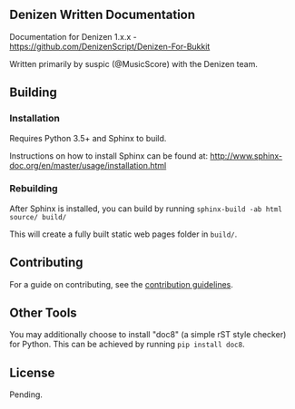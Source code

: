 Denizen Written Documentation
-----------------------------

Documentation for Denizen 1.x.x - https://github.com/DenizenScript/Denizen-For-Bukkit

Written primarily by suspic (@MusicScore) with the Denizen team.

## Building

### Installation

Requires Python 3.5+ and Sphinx to build.

Instructions on how to install Sphinx can be found at: http://www.sphinx-doc.org/en/master/usage/installation.html

### Rebuilding

After Sphinx is installed, you can build by running `sphinx-build -ab html source/ build/`

This will create a fully built static web pages folder in `build/`.

## Contributing

For a guide on contributing, see the [contribution guidelines](CONTRIB_GUIDELINES.md).

## Other Tools

You may additionally choose to install "doc8" (a simple rST style checker) for Python.
This can be achieved by running `pip install doc8`.

## License

Pending.
